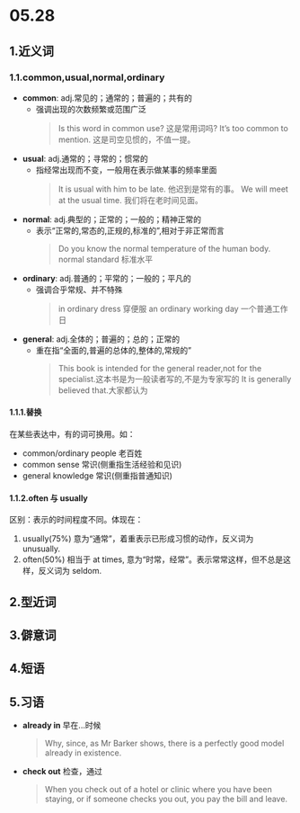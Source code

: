 # 05.28

## 1.近义词

### 1.1.common,usual,normal,ordinary

- **common**: adj.常见的；通常的；普遍的；共有的
  - 强调出现的次数频繁或范围广泛
    > Is this word in common use? 这是常用词吗?
    > It’s too common to mention. 这是司空见惯的，不值一提。
- **usual**: adj.通常的；寻常的；惯常的
  - 指经常出现而不变，一般用在表示做某事的频率里面
    > It is usual with him to be late. 他迟到是常有的事。
    > We will meet at the usual time. 我们将在老时间见面。
- **normal**: adj.典型的；正常的；一般的；精神正常的
  - 表示“正常的,常态的,正规的,标准的”,相对于非正常而言
    > Do you know the normal temperature of the human body.
    > normal standard  标准水平
- **ordinary**: adj.普通的；平常的；一般的；平凡的
  - 强调合乎常规、并不特殊
    > in ordinary dress 穿便服
    > an ordinary working day 一个普通工作日
- **general**: adj.全体的；普遍的；总的；正常的
  - 重在指“全面的,普遍的总体的,整体的,常规的”
    > This book is intended for the general reader,not for the specialist.这本书是为一般读者写的,不是为专家写的
    > It is generally believed that.大家都认为

#### 1.1.1.替换

在某些表达中，有的词可换用。如：

- common/ordinary people 老百姓
- common sense  常识(侧重指生活经验和见识)
- general knowledge 常识(侧重指普通知识)

#### 1.1.2.often 与 usually

区别：表示的时间程度不同。体现在：

1) usually(75%) 意为“通常”，着重表示已形成习惯的动作，反义词为 unusually.
2) often(50%) 相当于 at times, 意为“时常，经常”。表示常常这样，但不总是这样，反义词为 seldom.

## 2.型近词

## 3.僻意词

## 4.短语

## 5.习语

- **already in** 早在...时候
  > Why, since, as Mr Barker shows, there is a perfectly good model already in existence.

- **check out** 检查，通过
  > When you check out of a hotel or clinic where you have been staying, or if someone checks you out, you pay the bill and leave.
  >
